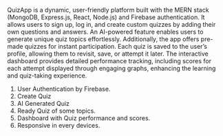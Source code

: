QuizApp is a dynamic, user-friendly platform built with the MERN stack (MongoDB, Express.js, React, Node.js) and Firebase authentication. It allows users to sign up, log in, and create custom quizzes by adding their own questions and answers. An AI-powered feature enables users to generate unique quiz topics effortlessly. Additionally, the app offers pre-made quizzes for instant participation. Each quiz is saved to the user’s profile, allowing them to revisit, save, or attempt it later. The interactive dashboard provides detailed performance tracking, including scores for each attempt displayed through engaging graphs, enhancing the learning and quiz-taking experience.


1. User Authentication by Firebase.
2. Create Quiz
3. AI Generated Quiz
4. Ready Quiz of some topics.
5. Dashboard with Quiz performance and scores.
6. Responsive in every devices.
